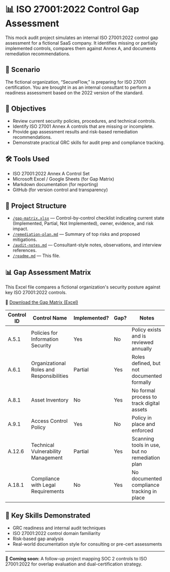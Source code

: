 # 📊 ISO 27001:2022 Control Gap Assessment

This mock audit project simulates an internal ISO 27001:2022 control gap assessment for a fictional SaaS company. It identifies missing or partially implemented controls, compares them against Annex A, and documents remediation recommendations.

## 🧩 Scenario
The fictional organization, “SecureFlow,” is preparing for ISO 27001 certification. You are brought in as an internal consultant to perform a readiness assessment based on the 2022 version of the standard.

## 📌 Objectives
- Review current security policies, procedures, and technical controls.
- Identify ISO 27001 Annex A controls that are missing or incomplete.
- Provide gap assessment results and risk-based remediation recommendations.
- Demonstrate practical GRC skills for audit prep and compliance tracking.

## 🛠️ Tools Used
- ISO 27001:2022 Annex A Control Set
- Microsoft Excel / Google Sheets (for Gap Matrix)
- Markdown documentation (for reporting)
- GitHub (for version control and transparency)

## 📄 Project Structure
- [`/gap-matrix.xlsx`](https://github.com/JoleanMcPherson/iso-27001-gap-assessment/blob/800cc1d33aa76c2499ca5ded9a3cd509703ff0eb/Gap%20Assessment%20Matrix.xlsx) — Control-by-control checklist indicating current state (Implemented, Partial, Not Implemented), owner, evidence, and risk impact.
- [`/remediation-plan.md`](./remediation-plan.md) — Summary of top risks and proposed mitigations.
- [`/audit-notes.md`](./audit-notes.md) — Consultant-style notes, observations, and interview references.
- [`/readme.md`](./readme.md) — This file.

## 📊 Gap Assessment Matrix

This Excel file compares a fictional organization's security posture against key ISO 27001:2022 controls.

🔗 [Download the Gap Matrix (Excel)](https://github.com/JoleanMcPherson/iso-27001-gap-assessment/blob/4ca476cefc500850eef407ad16ab90e4e289fec4/Gap%20Assessment%20Matrix.xlsx)

| Control ID | Control Name                                | Implemented? | Gap? | Notes                                        |
|------------|---------------------------------------------|--------------|------|----------------------------------------------|
| A.5.1      | Policies for Information Security           | Yes          | No   | Policy exists and is reviewed annually       |
| A.6.1      | Organizational Roles and Responsibilities   | Partial      | Yes  | Roles defined, but not documented formally   |
| A.8.1      | Asset Inventory                             | No           | Yes  | No formal process to track digital assets    |
| A.9.1      | Access Control Policy                       | Yes          | No   | Policy in place and enforced                 |
| A.12.6     | Technical Vulnerability Management          | Partial      | Yes  | Scanning tools in use, but no remediation plan |
| A.18.1     | Compliance with Legal Requirements          | No           | Yes  | No documented compliance tracking in place   |

## 🧠 Key Skills Demonstrated
- GRC readiness and internal audit techniques
- ISO 27001:2022 control domain familiarity
- Risk-based gap analysis
- Real-world documentation style for consulting or pre-cert assessments

---

🚧 **Coming soon:** A follow-up project mapping SOC 2 controls to ISO 27001:2022 for overlap evaluation and dual-certification strategy.

